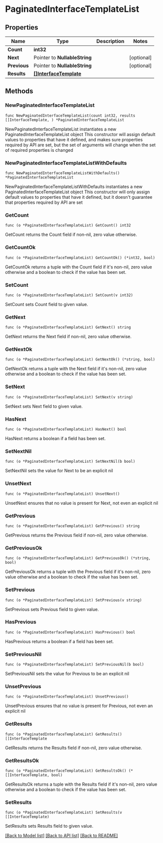 # PaginatedInterfaceTemplateList

## Properties

Name | Type | Description | Notes
------------ | ------------- | ------------- | -------------
**Count** | **int32** |  | 
**Next** | Pointer to **NullableString** |  | [optional] 
**Previous** | Pointer to **NullableString** |  | [optional] 
**Results** | [**[]InterfaceTemplate**](InterfaceTemplate.md) |  | 

## Methods

### NewPaginatedInterfaceTemplateList

`func NewPaginatedInterfaceTemplateList(count int32, results []InterfaceTemplate, ) *PaginatedInterfaceTemplateList`

NewPaginatedInterfaceTemplateList instantiates a new PaginatedInterfaceTemplateList object
This constructor will assign default values to properties that have it defined,
and makes sure properties required by API are set, but the set of arguments
will change when the set of required properties is changed

### NewPaginatedInterfaceTemplateListWithDefaults

`func NewPaginatedInterfaceTemplateListWithDefaults() *PaginatedInterfaceTemplateList`

NewPaginatedInterfaceTemplateListWithDefaults instantiates a new PaginatedInterfaceTemplateList object
This constructor will only assign default values to properties that have it defined,
but it doesn't guarantee that properties required by API are set

### GetCount

`func (o *PaginatedInterfaceTemplateList) GetCount() int32`

GetCount returns the Count field if non-nil, zero value otherwise.

### GetCountOk

`func (o *PaginatedInterfaceTemplateList) GetCountOk() (*int32, bool)`

GetCountOk returns a tuple with the Count field if it's non-nil, zero value otherwise
and a boolean to check if the value has been set.

### SetCount

`func (o *PaginatedInterfaceTemplateList) SetCount(v int32)`

SetCount sets Count field to given value.


### GetNext

`func (o *PaginatedInterfaceTemplateList) GetNext() string`

GetNext returns the Next field if non-nil, zero value otherwise.

### GetNextOk

`func (o *PaginatedInterfaceTemplateList) GetNextOk() (*string, bool)`

GetNextOk returns a tuple with the Next field if it's non-nil, zero value otherwise
and a boolean to check if the value has been set.

### SetNext

`func (o *PaginatedInterfaceTemplateList) SetNext(v string)`

SetNext sets Next field to given value.

### HasNext

`func (o *PaginatedInterfaceTemplateList) HasNext() bool`

HasNext returns a boolean if a field has been set.

### SetNextNil

`func (o *PaginatedInterfaceTemplateList) SetNextNil(b bool)`

 SetNextNil sets the value for Next to be an explicit nil

### UnsetNext
`func (o *PaginatedInterfaceTemplateList) UnsetNext()`

UnsetNext ensures that no value is present for Next, not even an explicit nil
### GetPrevious

`func (o *PaginatedInterfaceTemplateList) GetPrevious() string`

GetPrevious returns the Previous field if non-nil, zero value otherwise.

### GetPreviousOk

`func (o *PaginatedInterfaceTemplateList) GetPreviousOk() (*string, bool)`

GetPreviousOk returns a tuple with the Previous field if it's non-nil, zero value otherwise
and a boolean to check if the value has been set.

### SetPrevious

`func (o *PaginatedInterfaceTemplateList) SetPrevious(v string)`

SetPrevious sets Previous field to given value.

### HasPrevious

`func (o *PaginatedInterfaceTemplateList) HasPrevious() bool`

HasPrevious returns a boolean if a field has been set.

### SetPreviousNil

`func (o *PaginatedInterfaceTemplateList) SetPreviousNil(b bool)`

 SetPreviousNil sets the value for Previous to be an explicit nil

### UnsetPrevious
`func (o *PaginatedInterfaceTemplateList) UnsetPrevious()`

UnsetPrevious ensures that no value is present for Previous, not even an explicit nil
### GetResults

`func (o *PaginatedInterfaceTemplateList) GetResults() []InterfaceTemplate`

GetResults returns the Results field if non-nil, zero value otherwise.

### GetResultsOk

`func (o *PaginatedInterfaceTemplateList) GetResultsOk() (*[]InterfaceTemplate, bool)`

GetResultsOk returns a tuple with the Results field if it's non-nil, zero value otherwise
and a boolean to check if the value has been set.

### SetResults

`func (o *PaginatedInterfaceTemplateList) SetResults(v []InterfaceTemplate)`

SetResults sets Results field to given value.



[[Back to Model list]](../README.md#documentation-for-models) [[Back to API list]](../README.md#documentation-for-api-endpoints) [[Back to README]](../README.md)


